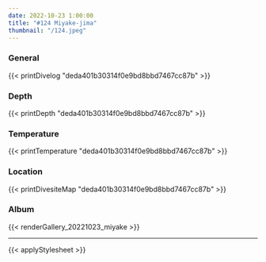 ```yaml
---
date: 2022-10-23 1:00:00
title: "#124 Miyake-jima"
thumbnail: "/124.jpeg"
---
```


### General

{{< printDivelog "deda401b30314f0e9bd8bbd7467cc87b" >}}

### Depth

{{< printDepth "deda401b30314f0e9bd8bbd7467cc87b" >}}

### Temperature

{{< printTemperature "deda401b30314f0e9bd8bbd7467cc87b" >}}

### Location

{{< printDivesiteMap "deda401b30314f0e9bd8bbd7467cc87b" >}}

### Album

{{< renderGallery_20221023_miyake >}}

---

{{< applyStylesheet >}}
